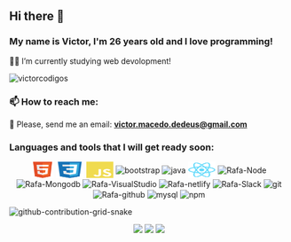 ## Hi there 👋

### My name is Victor, I'm 26 years old and I love programming!
🧑‍💻 I’m currently studying web devolopment!


<p align="left"> <img src="https://komarev.com/ghpvc/?username=victorcodigos" alt="victorcodigos" /> </p>


### 📫 How to reach me:

📩 Please, send me an email: **victor.macedo.dedeus@gmail.com**
  

  ### Languages and tools that I will get ready soon: 

 <p align="center">
  <img align="center" alt="Rafa-HTML" height="30" width="40" src="https://raw.githubusercontent.com/devicons/devicon/master/icons/html5/html5-original.svg">
  <img align="center" alt="Rafa-CSS" height="30" width="50" src="https://raw.githubusercontent.com/devicons/devicon/master/icons/css3/css3-original.svg">
  <img align="center" alt="Rafa-Js" height="30" width="50" src="https://raw.githubusercontent.com/devicons/devicon/master/icons/javascript/javascript-plain.svg">
  <img align="center" alt="bootstrap" height="30" width="30" src="https://cdn.jsdelivr.net/gh/devicons/devicon/icons/bootstrap/bootstrap-original.svg">
  <img align="center" alt="java" height="30" width="50" src="https://cdn.jsdelivr.net/gh/devicons/devicon/icons/java/java-original.svg">
  <img align="center" alt="Rafa-React" height="30" width="50" src="https://raw.githubusercontent.com/devicons/devicon/master/icons/react/react-original.svg">
  <img align="center" alt="Rafa-Node" height="30" width="50" src="https://cdn.jsdelivr.net/gh/devicons/devicon/icons/nodejs/nodejs-original.svg">
  <img align="center" alt="Rafa-Mongodb" height="30" width="50" src="https://cdn.jsdelivr.net/gh/devicons/devicon/icons/mongodb/mongodb-original-wordmark.svg">
  <img align="center" alt="Rafa-VisualStudio" height="30" width="30" src="https://cdn.svgporn.com/logos/visual-studio-code.svg">
  <img align="center" alt="Rafa-netlify" height="30" width="30" src="https://cdn.svgporn.com/logos/netlify.svg">
  <img align="center" alt="Rafa-Slack" height="30" width="30" src="https://cdn.jsdelivr.net/gh/devicons/devicon/icons/slack/slack-original.svg">
  <img align="center" alt="git" height="30" width="50"src="https://cdn.jsdelivr.net/gh/devicons/devicon/icons/git/git-plain.svg">
  <img align="center" alt="Rafa-github" height="30" width="50" src="https://cdn.jsdelivr.net/gh/devicons/devicon/icons/github/github-original.svg">
  <img align="center" alt="mysql" height="30" width="50" src="https://cdn.jsdelivr.net/gh/devicons/devicon/icons/mysql/mysql-plain.svg">
  <img align="center" alt="npm" height="30" width="50" src="https://cdn.jsdelivr.net/gh/devicons/devicon/icons/npm/npm-original-wordmark.svg">
      </p>

      
![github-contribution-grid-snake](https://user-images.githubusercontent.com/89845641/218791674-c52db856-24d2-429f-8867-170c365730d1.svg) 

<p align="center">
   <a href = "victor.macedo.dedeus@gmail.com"><img src="https://img.shields.io/badge/-Gmail-%23333?style=for-the-badge&logo=gmail&logoColor=white" target="_blank"></a>
    <a href="https://www.linkedin.com/in/victor-macedo-4a8901210/" target="_blank"><img src="https://img.shields.io/badge/-LinkedIn-%230077B5?style=for-the-badge&logo=linkedin&logoColor=white" target="_blank"></a> <a href="https://github.com/victorcodigos" target="_blank"><img src="https://img.shields.io/badge/GitHub-100000?style=for-the-badge&logo=github&logoColor=white"></a>


